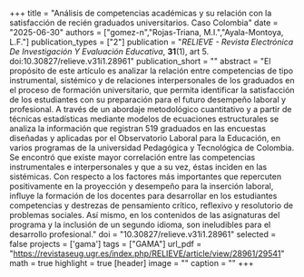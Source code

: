 +++
title = "Análisis de competencias académicas y su relación con la satisfacción de recién graduados universitarios. Caso Colombia"
date = "2025-06-30"
authors = ["gomez-n","Rojas-Triana, M.I.","Ayala-Montoya, L.F."]
publication_types = ["2"]
publication = "*RELIEVE - Revista Electrónica De Investigación Y Evaluación Educativa*, **31**(1), art 5. doi:10.30827/relieve.v31i1.28961"
publication_short = ""
abstract = "El propósito de este artículo es analizar la relación entre competencias de tipo instrumental, sistémico y de relaciones interpersonales de los graduados en el proceso de formación universitario, que permita identificar la satisfacción de los estudiantes con su preparación para el futuro desempeño laboral y profesional.  A través de un abordaje metodológico cuantitativo y a partir de técnicas estadísticas mediante modelos de ecuaciones estructurales se analiza la información que registran 519 graduados en las encuestas diseñadas y aplicadas por el Observatorio Laboral para la Educación, en varios programas de la universidad Pedagógica y Tecnológica de Colombia. Se encontró que existe mayor correlación entre las competencias instrumentales e interpersonales y que a su vez, éstas inciden en las sistémicas. Con respecto a los factores más importantes que repercuten positivamente en la proyección y desempeño para la inserción laboral, influye la formación de los docentes para desarrollar en los estudiantes competencias y destrezas de pensamiento crítico, reflexivo y resolutorio de problemas sociales. Así mismo, en los contenidos de las asignaturas del programa y la inclusión de un segundo idioma, son ineludibles para el desarrollo profesional."
doi = "10.30827/relieve.v31i1.28961"
selected = false
projects = ['gama']
tags = ["GAMA"]
url_pdf = "https://revistaseug.ugr.es/index.php/RELIEVE/article/view/28961/29541"
math = true
highlight = true
[header]
image = ""
caption = ""
+++
